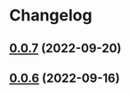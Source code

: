 # Changelog

## [0.0.7](https://github.com/inflearn/shaka-player/compare/v0.0.7) (2022-09-20)

## [0.0.6](https://github.com/inflearn/shaka-player/compare/v0.0.6) (2022-09-16)

